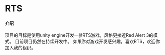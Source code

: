 # RTS

#### 介绍
项目的目标是使用unity engine开发一款RTS游戏，风格更接近Red Alert 3的模式。
目前项目仍然在持续开发中。
如果你对游戏开发感兴趣，喜欢RTS，欢迎你加入我的组织。
